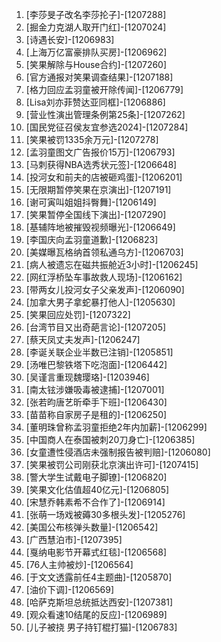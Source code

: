 
1. [李莎旻子改名李莎抡子]-[1207288]
1. [掘金力克湖人取开门红]-[1207024]
1. [诗遇长安]-[1206983]
1. [上海万亿富豪排队买房]-[1206962]
1. [笑果解除与House合约]-[1207260]
1. [官方通报对笑果调查结果]-[1207188]
1. [格力回应孟羽童被开除传闻]-[1206779]
1. [Lisa刘亦菲赞达亚同框]-[1206886]
1. [营业性演出管理条例第25条]-[1207262]
1. [国民党征召侯友宜参选2024]-[1207284]
1. [笑果被罚1335余万元]-[1207278]
1. [孟羽童图文广告报价15万]-[1206793]
1. [马刺获得NBA选秀状元签]-[1206648]
1. [投河女和前夫的店被砸鸡蛋]-[1206201]
1. [无限期暂停笑果在京演出]-[1207191]
1. [谢可寅叫姐姐抖臀舞]-[1206149]
1. [笑果暂停全国线下演出]-[1207290]
1. [基辅阵地被摧毁视频曝光]-[1206649]
1. [李国庆向孟羽童道歉]-[1206823]
1. [美媒曝瓦格纳首领私通乌方]-[1206703]
1. [病人被遗忘在磁共振舱近3小时]-[1206245]
1. [网红浮桥坠车事故救人现场]-[1206162]
1. [带两女儿投河女子父亲发声]-[1206090]
1. [加拿大男子拿蛇暴打他人]-[1205630]
1. [笑果回应处罚]-[1207322]
1. [台湾节目又出奇葩言论]-[1207205]
1. [蔡天凤丈夫发声]-[1206247]
1. [李诞关联企业半数已注销]-[1205851]
1. [汤唯巴黎铁塔下吃泡面]-[1206442]
1. [吴谨言重现魏璎珞]-[1203946]
1. [南太铉涉嫌吸毒被逮捕]-[1207001]
1. [张若昀唐艺昕牵手下班]-[1206430]
1. [苗苗称自家房子是租的]-[1206250]
1. [董明珠曾称孟羽童拒绝2年内加薪]-[1206299]
1. [中国商人在泰国被刺20刀身亡]-[1206385]
1. [女童遭性侵酒店未强制报告被判赔]-[1206080]
1. [笑果被罚公司刚获北京演出许可]-[1207415]
1. [警大学生试戴电子脚镣]-[1206820]
1. [笑果文化估值超40亿元]-[1206805]
1. [宋慧乔韩素希不合作了]-[1206914]
1. [张萌一场戏被薅30多根头发]-[1205276]
1. [美国公布核弹头数量]-[1206542]
1. [广西慧泊市]-[1207395]
1. [戛纳电影节开幕式红毯]-[1206568]
1. [76人主帅被炒]-[1206564]
1. [于文文透露前任4主题曲]-[1205870]
1. [油价下调]-[1206569]
1. [哈萨克斯坦总统抵达西安]-[1207381]
1. [观众看速10结尾的反应]-[1206989]
1. [儿子被挠 男子持钉棍打猫]-[1206783]
